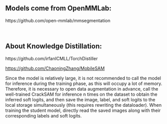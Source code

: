<h2> Models come from OpenMMLab: </h2>
https://github.com/open-mmlab/mmsegmentation

&nbsp;

<h2> About Knowledge Distillation: </h2>
https://github.com/irfanICMLL/TorchDistiller

https://github.com/ChaoningZhang/MobileSAM
&nbsp;

Since the model is relatively large, it is not recommended to call the model for inference during the training phase, as this will occupy a lot of memory. 
Therefore, it is necessary to open data augmentation in advance, call the well-trained CrackSAM for inference n times on the dataset to obtain the inferred soft logits, and then save the image, label, and soft logits to the local storage simultaneously (this requires rewriting the dataloader). 
When training the student model, directly read the saved images along with their corresponding labels and soft logits.
